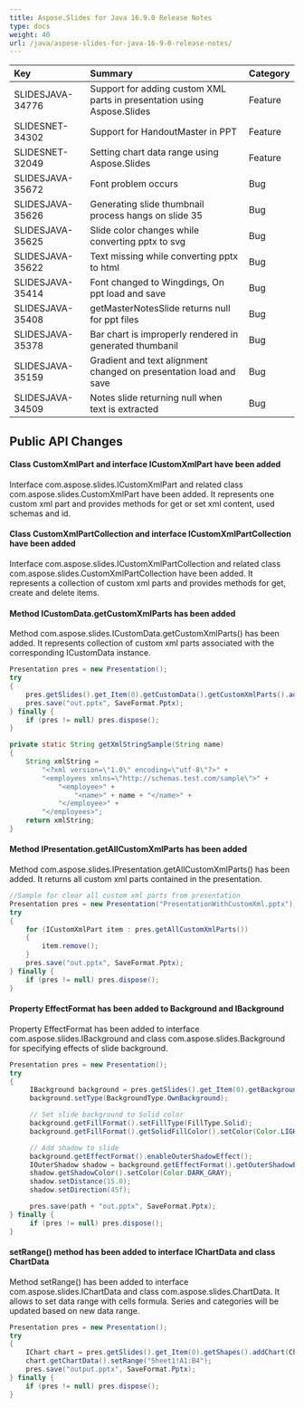 ```yaml
---
title: Aspose.Slides for Java 16.9.0 Release Notes
type: docs
weight: 40
url: /java/aspose-slides-for-java-16-9-0-release-notes/
---
```


|**Key** |**Summary** |**Category** |
| :- | :- | :- |
|SLIDESJAVA-34776|Support for adding custom XML parts in presentation using Aspose.Slides|Feature|
|SLIDESNET-34302|Support for HandoutMaster in PPT|Feature|
|SLIDESNET-32049|Setting chart data range using Aspose.Slides|Feature|
|SLIDESJAVA-35672|Font problem occurs|Bug|
|SLIDESJAVA-35626|Generating slide thumbnail process hangs on slide 35|Bug|
|SLIDESJAVA-35625|Slide color changes while converting pptx to svg|Bug|
|SLIDESJAVA-35622|Text missing while converting pptx to html|Bug|
|SLIDESJAVA-35414|Font changed to Wingdings, On ppt load and save|Bug|
|SLIDESJAVA-35408|getMasterNotesSlide returns null for ppt files|Bug|
|SLIDESJAVA-35378|Bar chart is improperly rendered in generated thumbanil|Bug|
|SLIDESJAVA-35159|Gradient and text alignment changed on presentation load and save|Bug|
|SLIDESJAVA-34509|Notes slide returning null when text is extracted|Bug|

## **Public API Changes**

#### **Class CustomXmlPart and interface ICustomXmlPart have been added**
Interface com.aspose.slides.ICustomXmlPart and related class com.aspose.slides.CustomXmlPart have been added. It represents one custom xml part and provides methods for get or set xml content, used schemas and id.

#### **Class CustomXmlPartCollection and interface ICustomXmlPartCollection have been added**
Interface com.aspose.slides.ICustomXmlPartCollection and related class com.aspose.slides.CustomXmlPartCollection have been added. It represents a collection of custom xml parts and provides methods for get, create and delete items.

#### **Method ICustomData.getCustomXmlParts has been added**
Method com.aspose.slides.ICustomData.getCustomXmlParts() has been added. It represents collection of custom xml parts associated with the corresponding ICustomData instance.

``` java
Presentation pres = new Presentation();
try
{
    pres.getSlides().get_Item(0).getCustomData().getCustomXmlParts().add(getXmlStringSample("John Doe")); //add new custom xml to slide custom data
    pres.save("out.pptx", SaveFormat.Pptx);
} finally {
    if (pres != null) pres.dispose();
}

private static String getXmlStringSample(String name)
{
    String xmlString =
        "<?xml version=\"1.0\" encoding=\"utf-8\"?>" +
        "<employees xmlns=\"http://schemas.test.com/sample\">" +
            "<employee>" +
                "<name>" + name + "</name>" +
            "</employee>" +
        "</employees>";
    return xmlString;
}
```

#### **Method IPresentation.getAllCustomXmlParts has been added**
Method com.aspose.slides.IPresentation.getAllCustomXmlParts() has been added. It returns all custom xml parts contained in the presentation.

``` java
//Sample for clear all custom xml parts from presentation
Presentation pres = new Presentation("PresentationWithCustomXml.pptx");
try
{
    for (ICustomXmlPart item : pres.getAllCustomXmlParts())
    {
        item.remove();
    }
    pres.save("out.pptx", SaveFormat.Pptx);
} finally {
    if (pres != null) pres.dispose();
}
```

#### **Property EffectFormat has been added to Background and IBackground**
Property EffectFormat has been added to interface com.aspose.slides.IBackground and class com.aspose.slides.Background for specifying effects of slide background.

``` java
Presentation pres = new Presentation();
try
{
     IBackground background = pres.getSlides().get_Item(0).getBackground();
     background.setType(BackgroundType.OwnBackground);

     // Set slide background to Solid color
     background.getFillFormat().setFillType(FillType.Solid);
     background.getFillFormat().getSolidFillColor().setColor(Color.LIGHT_GRAY);

     // Add shadow to slide
     background.getEffectFormat().enableOuterShadowEffect();
     IOuterShadow shadow = background.getEffectFormat().getOuterShadowEffect();
     shadow.getShadowColor().setColor(Color.DARK_GRAY);
     shadow.setDistance(15.0);
     shadow.setDirection(45f);

     pres.save(path + "out.pptx", SaveFormat.Pptx);
} finally {
     if (pres != null) pres.dispose();
}
```

#### **setRange() method has been added to interface IChartData and class ChartData**
Method setRange() has been added to interface com.aspose.slides.IChartData and class com.aspose.slides.ChartData. It allows to set data range with cells formula. Series and categories will be updated based on new data range.

``` java
Presentation pres = new Presentation();
try
{
    IChart chart = pres.getSlides().get_Item(0).getShapes().addChart(ChartType.Line, 10, 10, 400, 300);
    chart.getChartData().setRange("Sheet1!A1:B4");
    pres.save("output.pptx", SaveFormat.Pptx);
} finally {
    if (pres != null) pres.dispose();
}
```
